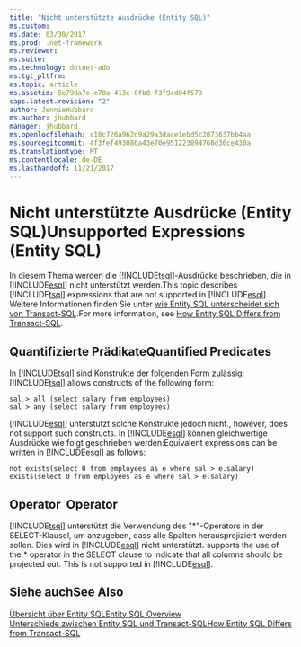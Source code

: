 ```yaml
---
title: "Nicht unterstützte Ausdrücke (Entity SQL)"
ms.custom: 
ms.date: 03/30/2017
ms.prod: .net-framework
ms.reviewer: 
ms.suite: 
ms.technology: dotnet-ado
ms.tgt_pltfrm: 
ms.topic: article
ms.assetid: 5e79da7e-e78a-413c-8fb0-f3f9cd84f579
caps.latest.revision: "2"
author: JennieHubbard
ms.author: jhubbard
manager: jhubbard
ms.openlocfilehash: c18c726a962d9a29a3dace1ebd5c2073637bb4aa
ms.sourcegitcommit: 4f3fef493080a43e70e951223894768d36ce430a
ms.translationtype: MT
ms.contentlocale: de-DE
ms.lasthandoff: 11/21/2017
---
```

# <a name="unsupported-expressions-entity-sql"></a><span data-ttu-id="041ea-102">Nicht unterstützte Ausdrücke (Entity SQL)</span><span class="sxs-lookup"><span data-stu-id="041ea-102">Unsupported Expressions (Entity SQL)</span></span>
<span data-ttu-id="041ea-103">In diesem Thema werden die [!INCLUDE[tsql](../../../../../../includes/tsql-md.md)]-Ausdrücke beschrieben, die in [!INCLUDE[esql](../../../../../../includes/esql-md.md)] nicht unterstützt werden.</span><span class="sxs-lookup"><span data-stu-id="041ea-103">This topic describes [!INCLUDE[tsql](../../../../../../includes/tsql-md.md)] expressions that are not supported in [!INCLUDE[esql](../../../../../../includes/esql-md.md)].</span></span> <span data-ttu-id="041ea-104">Weitere Informationen finden Sie unter [wie Entity SQL unterscheidet sich von Transact-SQL](../../../../../../docs/framework/data/adonet/ef/language-reference/how-entity-sql-differs-from-transact-sql.md).</span><span class="sxs-lookup"><span data-stu-id="041ea-104">For more information, see [How Entity SQL Differs from Transact-SQL](../../../../../../docs/framework/data/adonet/ef/language-reference/how-entity-sql-differs-from-transact-sql.md).</span></span>  
  
## <a name="quantified-predicates"></a><span data-ttu-id="041ea-105">Quantifizierte Prädikate</span><span class="sxs-lookup"><span data-stu-id="041ea-105">Quantified Predicates</span></span>  
 <span data-ttu-id="041ea-106">In [!INCLUDE[tsql](../../../../../../includes/tsql-md.md)] sind Konstrukte der folgenden Form zulässig:</span><span class="sxs-lookup"><span data-stu-id="041ea-106">[!INCLUDE[tsql](../../../../../../includes/tsql-md.md)] allows constructs of the following form:</span></span>  
  
```  
sal > all (select salary from employees)  
sal > any (select salary from employees)  
```  
  
 [!INCLUDE[esql](../../../../../../includes/esql-md.md)]<span data-ttu-id="041ea-107"> unterstützt solche Konstrukte jedoch nicht.</span><span class="sxs-lookup"><span data-stu-id="041ea-107">, however, does not support such constructs.</span></span> <span data-ttu-id="041ea-108">In [!INCLUDE[esql](../../../../../../includes/esql-md.md)] können gleichwertige Ausdrücke wie folgt geschrieben werden:</span><span class="sxs-lookup"><span data-stu-id="041ea-108">Equivalent expressions can be written in [!INCLUDE[esql](../../../../../../includes/esql-md.md)] as follows:</span></span>  
  
```  
not exists(select 0 from employees as e where sal > e.salary)  
exists(select 0 from employees as e where sal > e.salary)  
```  
  
## <a name="-operator"></a><span data-ttu-id="041ea-109">Operator *</span><span class="sxs-lookup"><span data-stu-id="041ea-109">* Operator</span></span>  
 [!INCLUDE[tsql](../../../../../../includes/tsql-md.md)]<span data-ttu-id="041ea-110"> unterstützt die Verwendung des "*"-Operators in der SELECT-Klausel, um anzugeben, dass alle Spalten herausprojiziert werden sollen. Dies wird in [!INCLUDE[esql](../../../../../../includes/esql-md.md)] nicht unterstützt.</span><span class="sxs-lookup"><span data-stu-id="041ea-110"> supports the use of the * operator in the SELECT clause to indicate that all columns should be projected out. This is not supported in [!INCLUDE[esql](../../../../../../includes/esql-md.md)].</span></span>  
  
## <a name="see-also"></a><span data-ttu-id="041ea-111">Siehe auch</span><span class="sxs-lookup"><span data-stu-id="041ea-111">See Also</span></span>  
 [<span data-ttu-id="041ea-112">Übersicht über Entity SQL</span><span class="sxs-lookup"><span data-stu-id="041ea-112">Entity SQL Overview</span></span>](../../../../../../docs/framework/data/adonet/ef/language-reference/entity-sql-overview.md)  
 [<span data-ttu-id="041ea-113">Unterschiede zwischen Entity SQL und Transact-SQL</span><span class="sxs-lookup"><span data-stu-id="041ea-113">How Entity SQL Differs from Transact-SQL</span></span>](../../../../../../docs/framework/data/adonet/ef/language-reference/how-entity-sql-differs-from-transact-sql.md)
